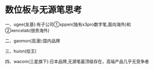 # 数位板与无源笔思考

一、ugee(友基):有子公司①xppen(独有x3pro数字笔,面向海外)和②xencelab(很贵海外)

二、gaomon(高漫):国内品牌

三、huion(绘王)

四、wacom(三星旗下):日本品牌,无源笔最顶级存在，高端产品几乎无竞争者